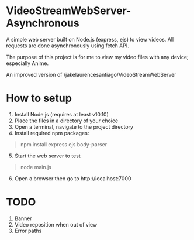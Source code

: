 # VideoStreamWebServer-Asynchronous
A simple web server built on Node.js (express, ejs) to view videos.
All requests are done asynchronously using fetch API.

The purpose of this project is for me to view my video files with any device; especially Anime.

An improved version of /jakelaurencesantiago/VideoStreamWebServer

# How to setup
1. Install Node.js (requires at least v10.10)
2. Place the files in a directory of your choice
3. Open a terminal, navigate to the project directory
4. Install required npm packages:
 > npm install express ejs body-parser
5. Start the web server to test
 > node main.js
6. Open a browser then go to http://localhost:7000


# TODO
1. Banner
2. Video reposition when out of view
3. Error paths
